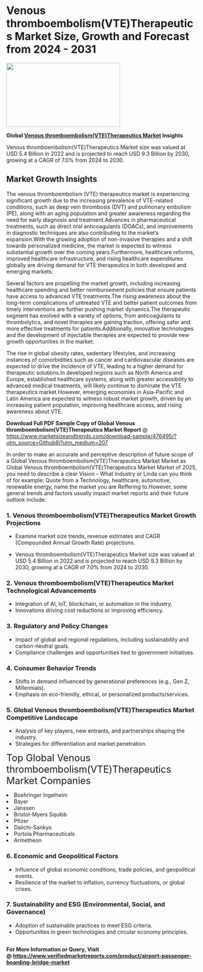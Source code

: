 <H1>Venous thromboembolism(VTE)Therapeutics Market Size, Growth and Forecast from 2024 - 2031</H1><img class="aligncenter size-medium wp-image-584254" src="https://thirdeyenews.in/wp-content/uploads/2024/09/Global-Market-Research-300x168.jpeg" alt="" width="300" height="168" /><p><strong>Global&nbsp;<a href="https://www.marketsizeandtrends.com/download-sample/476495/?utm_source=Github8j?utm_medium=207">Venous thromboembolism(VTE)Therapeutics Market</a> Insights</strong></p><p>Venous thromboembolism(VTE)Therapeutics Market size was valued at USD 5.4 Billion in 2022 and is projected to reach USD 9.3 Billion by 2030, growing at a CAGR of 7.0% from 2024 to 2030.</p><p><h2>Market Growth Insights</h2> <p>The venous thromboembolism (VTE) therapeutics market is experiencing significant growth due to the increasing prevalence of VTE-related conditions, such as deep vein thrombosis (DVT) and pulmonary embolism (PE), along with an aging population and greater awareness regarding the need for early diagnosis and treatment.Advances in pharmaceutical treatments, such as direct oral anticoagulants (DOACs), and improvements in diagnostic techniques are also contributing to the market’s expansion.With the growing adoption of non-invasive therapies and a shift towards personalized medicine, the market is expected to witness substantial growth over the coming years.Furthermore, healthcare reforms, improved healthcare infrastructure, and rising healthcare expenditures globally are driving demand for VTE therapeutics in both developed and emerging markets.</p> <p>Several factors are propelling the market growth, including increasing healthcare spending and better reimbursement policies that ensure patients have access to advanced VTE treatments.The rising awareness about the long-term complications of untreated VTE and better patient outcomes from timely interventions are further pushing market dynamics.The therapeutic segment has evolved with a variety of options, from anticoagulants to thrombolytics, and novel therapies are gaining traction, offering safer and more effective treatments for patients.Additionally, innovative technologies and the development of injectable therapies are expected to provide new growth opportunities in the market.</p> <p>The rise in global obesity rates, sedentary lifestyles, and increasing instances of comorbidities such as cancer and cardiovascular diseases are expected to drive the incidence of VTE, leading to a higher demand for therapeutic solutions.In developed regions such as North America and Europe, established healthcare systems, along with greater accessibility to advanced medical treatments, will likely continue to dominate the VTE therapeutics market.However, emerging economies in Asia-Pacific and Latin America are expected to witness robust market growth, driven by an increasing patient population, improving healthcare access, and rising awareness about VTE.</p> <p><span class=""><strong>Download Full PDF Sample Copy of Global Venous thromboembolism(VTE)Therapeutics Market Report</strong> @ <a href="https://www.marketsizeandtrends.com/download-sample/476495/?utm_source=Github8j?utm_medium=207" target="_blank">https://www.marketsizeandtrends.com/download-sample/476495/?utm_source=Github8j?utm_medium=207</a></span></p><p>In order to make an accurate and perceptive description of future scope of a Global&nbsp;Venous thromboembolism(VTE)Therapeutics Market Market as Global&nbsp;Venous thromboembolism(VTE)Therapeutics Market Market of 2025, you need to describe a clear Vision &ndash; What Industry or Linda can you think of for example: Quote from a Technology, healthcare, automotive, renewable energy, name the market you are Reffering to.However, some general trends and factors usually impact market reports and their future outlook include:</p><h3>1.&nbsp;<strong>Venous thromboembolism(VTE)Therapeutics Market Growth Projections</strong></h3><ul><li>Examine market size trends, revenue estimates and CAGR (Compounded Annual Growth Rate) projections.</li><li><p>Venous thromboembolism(VTE)Therapeutics Market size was valued at USD 5.4 Billion in 2022 and is projected to reach USD 9.3 Billion by 2030, growing at a CAGR of 7.0% from 2024 to 2030.</p></li></ul><h3>2.&nbsp;<strong>Venous thromboembolism(VTE)Therapeutics Market Technological Advancements</strong></h3><ul><li>Integration of AI, IoT, blockchain, or automation in the industry.</li><li>Innovations driving cost reductions or improving efficiency.</li></ul><h3>3.&nbsp;<strong>Regulatory and Policy Changes</strong></h3><ul><li>Impact of global and regional regulations, including sustainability and carbon-neutral goals.</li><li>Compliance challenges and opportunities tied to government initiatives.</li></ul><h3>4.&nbsp;<strong>Consumer Behavior Trends</strong></h3><ul><li>Shifts in demand influenced by generational preferences (e.g., Gen Z, Millennials).</li><li>Emphasis on eco-friendly, ethical, or personalized products/services.</li></ul><h3>5.&nbsp;<strong>Global Venous thromboembolism(VTE)Therapeutics Market Competitive Landscape</strong></h3><ul><li>Analysis of key players, new entrants, and partnerships shaping the industry.</li><li>Strategies for differentiation and market penetration.</li></ul><p data-pm-slice="1 1 []"><span style="color: inherit; font-family: inherit; font-size: 25px;">Top Global Venous thromboembolism(VTE)Therapeutics Market Companies</span></p><div class="" data-test-id=""><p><li>Boehringer Ingelheim</li><li> Bayer</li><li> Janssen</li><li> Bristol-Myers Squibb</li><li> Pfizer</li><li> Daiichi-Sankyo</li><li> Portola Pharmaceuticals</li><li> Armetheon</li></p></div><h3>6.&nbsp;<strong>Economic and Geopolitical Factors</strong></h3><ul><li>Influence of global economic conditions, trade policies, and geopolitical events.</li><li>Resilience of the market to inflation, currency fluctuations, or global crises.</li></ul><h3>7.&nbsp;<strong>Sustainability and ESG (Environmental, Social, and Governance)</strong></h3><ul><li>Adoption of sustainable practices to meet ESG criteria.</li><li>Opportunities in green technologies and circular economy principles.</li></ul><h2><strong style="font-size: 14px;">For More Information or Query, Visit @&nbsp;</strong><a style="background-color: #ffffff; font-size: 14px;" href="https://www.marketsizeandtrends.com/report/venous-thromboembolismvtetherapeutics-market/" target="_blank">https://www.verifiedmarketreports.com/product/airport-passenger-boarding-bridge-market</a></h2>